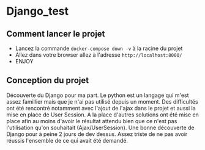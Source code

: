 # Django_test
## Comment lancer le projet
- Lancez la commande `docker-compose down -v` à la racine du projet
- Allez dans votre browser allez à l'adresse `http://localhost:8000/`
- ENJOY

## Conception du projet
Découverte du Django pour ma part.
Le python est un langage qui m'est assez famillier mais que je n'ai pas utilisé depuis un moment.
Des difficultés ont été rencontré notamment avec l'ajout de l'ajax dans le projet et aussi la mise en place de User Session.
A la place d'autres solutions ont été mise en place afin au moins d'avoir le résultat attendu bien que ce n'est pas l'utilisation qu'on souhaitait (Ajax/UserSession).
Une bonne découverte de Django pour à peine 2 jours de dev dessus.
Assez triste de ne pas avoir réussis l'ensemble de ce qui avait été demandé. 
